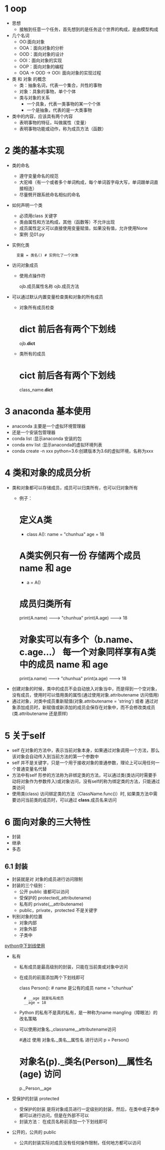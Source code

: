 # 1 oop
- 思想
    - 接触到任意一个任务，首先想到的是任务这个世界的构成，是由模型构成
- 几个名词
    - OO:面向对象
    - OOA：面向对象的分析
    - OOD：面向对象的设计
    - OOI：面向对象的实现
    - OOP：面向对象的编程
    - OOA -> OOD -> OOI: 面向对象的实现过程
- 类 和 对象 的概念
    - 类：抽象名词，代表一个集合，共性的事物
    - 对象：具象的事物，单个个体
    - 类与对象的关系
        - 一个具象，代表一类事物的某一个个体
        - 一个是抽象，代表的是一大类事物
- 类中的内容，应该具有两个内容
    - 表明事物的特征，叫做属性（变量）
    - 表明事物功能或动作，称为成员方法（函数）

# 2 类的基本实现
- 类的命名
    - 遵守变量命名的规范
    - 大驼峰（有一个或者多个单词构成，每个单词首字母大写，单词跟单词直接相连）
    - 尽量劈开跟系统命名相似的命名
- 如何声明一个类
    - 必须用class 关键字
    - 类由属性和方法构成，其他（函数等）不允许出现
    - 成员属性定义可以直接使用变量赋值，如果没有值，允许使用None
    - 案例 见01.py
- 实例化类

        变量 = 类名() # 实例化了一个对象
- 访问对象成员
    - 使用点操作符
    
        ojb.成员属性名称
        ojb.成员方法
- 可以通过默认内置变量检查类和对象的所有成员
    - 对象所有成员检查
        
        # dict 前后各有两个下划线
        ojb.__dict__
    
    - 类所有的成员
        
        # cict 前后各有两个下划线
        class_name.__dict__
        



# 3 anaconda 基本使用
- anaconda 主要是一个虚拟环境管理器
- 还是一个安装包管理器
- conda list :显示anaconda 安装的包
- conda env list :显示anaconda的虚拟环境列表
- conda create -n xxx python=3.6:创建版本为3.6的虚拟环境，名称为xxx

# 4 类和对象的成员分析
- 类和对象都可以存储成员，成员可以归类所有，也可以归对象所有
    - 例子：
        # 定义A类
        - class A():
            name = "chunhua"
            age = 18
        # A类实例只有一份 存储两个成员 name 和 age
        - a = A()
        # 成员归类所有
        print(A.name) ---> "chunhua"
        print(A.age) ---> 18
        
        # 对象实可以有多个（b.name、c.age...） 每一个对象同样享有A类中的成员 name 和 age
        print(a.name) ---> "chunhua"
        print(a.age) ---> 18
- 创建对象的时候，类中的成员不会自动放入对象当中，而是得到一个空对象，没有成员，使用时可以借用类的属性(通过使用对象.attributename 访问借用)
- 通过对象，对类中成员重新赋值(对象.attributename = 'string') 或者 通过对象添加成员时，新赋值或新添加的成员会保存在对象中，而不会修改类成员(类.attributename 还是原样)

# 5 关于self
- self 在对象的方法中，表示当前对象本身，如果通过对象调用一个方法，那么该对象会自动传入到当前方法的第一个参数中
- self 并不是关键字，只是一个用于接收对象的普通参数，理论上可以用任何一个普通变量名代替
- 方法中有self 形参的方法称为非绑定类的方法，可以通过类(类访问时需要手动将对象作为参数传入)或对象访问，没有self的称为绑定类的方法，只能通过类访问
- 使用类(class) 访问绑定类的方法（ClassName.func()）时, 如果类方法中需要访问当前类的成员时，可以通过 __class__.成员名来访问

# 6 面向对象的三大特性
- 封装
- 继承
- 多态

## 6.1 封装
- 封装就是对 对象的成员进行访问限制
- 封装的三个级别：
    - 公开 public 谁都可以访问
    - 受保护的 protected(_attributename)
    - 私有的 private(__attributename)
    - public，private，protected 不是关键字
- 判别对象的位置
    - 对象内部
    - 对象外部
    - 子类中
    
[python中下划线使用](https://blog.csdn.net/handsomekang/article/details/40303207)
- 私有
    - 私有成员是最高级别的封装，只能在当前类或对象中访问
    - 在成员的前面添加两个下划线即可
    
         class Person():
            # name 是公有的成员
            name = "chunhua"
            
            # __age 就是私有成员
            __age = 18
            
    - Python 的私有不是真的私有，是一种称为name mangling（障眼法）的改名策略
    - 可以使用对象名._classname__attributename访问
        
         #通过 使用 对象名._类名__属性名 进行访问
         p = Person()
         # 对象名(p)._类名(Person)__属性名(age) 访问
         p._Person__age 
         
- 受保护的封装 protected 
    - 受保护的封装 是将对象成员进行一定级别的封装，然后，在类中或子类中都可以进行访问，但是在外部不可以
    - 封装方法： 在成员名称前添加一个下划线即可
    
- 公开的，公共的 public
    - 公共的封装实际对成员没有任何操作限制，任何地方都可以访问
    
    